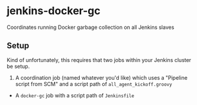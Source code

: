 # jenkins-docker-gc

Coordinates running Docker garbage collection on all Jenkins slaves

## Setup

Kind of unfortunately, this requires that two jobs within your Jenkins cluster be setup.

1. A coordination job (named whatever you'd like) which uses a "Pipeline script from SCM" and a script path of `all_agent_kickoff.groovy`
* A `docker-gc` job with a script path of `Jenkinsfile`
